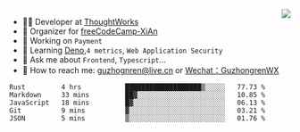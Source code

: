 <img align="right" src="https://github-readme-stats.vercel.app/api?username=guzhongren&show_icons=true&icon_color=805AD5&text_color=000&bg_color=ffffff&hide_title=true" />

- 👨‍💻  Developer at [ThoughtWorks](https://thoughtworks.com)
- 🏢 Organizer for [freeCodeCamp-XiAn](https://github.com/orgs/freeCodeCamp-XiAn)
- 🔭 Working on `Payment`
- 🌱 Learning [Deno](https://deno.land/),`4 metrics`,  `Web Application Security`
- 💬 Ask me about `Frontend`, `Typescript`...
- 🔎 How to reach me: [guzhognren@live.cn](guzhognren@live.cn) or [Wechat：GuzhongrenWX]()

<!--START_SECTION:waka-->
```text
Rust         4 hrs           ███████████████████▒░░░░░   77.73 % 
Markdown     33 mins         ██▓░░░░░░░░░░░░░░░░░░░░░░   10.85 % 
JavaScript   18 mins         █▓░░░░░░░░░░░░░░░░░░░░░░░   06.13 % 
Git          9 mins          ▓░░░░░░░░░░░░░░░░░░░░░░░░   03.21 % 
JSON         5 mins          ▒░░░░░░░░░░░░░░░░░░░░░░░░   01.76 % 
```
<!--END_SECTION:waka-->


